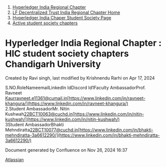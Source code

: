1. [Hyperledger India Regional Chapter](index.html)
2. [LF Decentralized Trust India Regional Chapter Home](LF-Decentralized-Trust-India-Regional-Chapter-Home_19169282.html)
3. [Hyperledger India Chaper Student Society Page](Hyperledger-India-Chaper-Student-Society-Page_19169775.html)
4. [Active student society chapters](Active-student-society-chapters_19170944.html)

# Hyperledger India Regional Chapter : HIC student society chapters Chandigarh University

Created by Ravi singh, last modified by Krishnendu Rarhi on Apr 17, 2024

S.NO.RoleNameemailLinkedIn IdDiscord Id1Faculty AmbassadorProf. Ravneet Kaurravneet.e11361@cumail.in[https://www.linkedin.com/in/ravneet-khangura/](https://www.linkedin.com/in/ravneet-khangura/)  
2.Student AmbassadorMr. Nitin Kushwah[22BCT10063@cuchd.in](mailto:22BCT10063@cuchd.in)[https://www.linkedin.com/in/nitin-kushwah/](https://www.linkedin.com/in/nitin-kushwah/)  
3Student AmbassadorBhakti Mehndiratta[22BCT10077@cuchd.in](mailto:22BCT10077@cuchd.in)[https://www.linkedin.com/in/bhakti-mehndiratta-3a6612290/](https://www.linkedin.com/in/bhakti-mehndiratta-3a6612290/)

Document generated by Confluence on Nov 26, 2024 16:37

[Atlassian](http://www.atlassian.com/)
